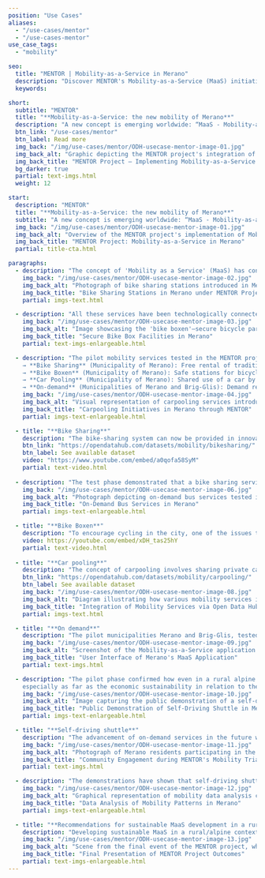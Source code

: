 ```yaml
---
position: "Use Cases"
aliases:
  - "/use-cases/mentor"
  - "/use-cases-mentor"
use_case_tags:
  - "mobility"

seo:
  title: "MENTOR | Mobility-as-a-Service in Merano"
  description: "Discover MENTOR's Mobility-as-a-Service (MaaS) initiative in Merano. Access integrated mobility services via a single app, enhancing urban transport efficiency."
  keywords:

short:
  subtitle: "MENTOR"
  title: "**Mobility-as-a-Service: the new mobility of Merano**"
  description: "A new concept is emerging worldwide: “MaaS - Mobility-as-a-Service”. The idea is to allow people, through a unique APP, to access on demand different mobility services that are integrated with each other and to choose from time to time the most appropriate one."
  btn_link: "/use-cases/mentor"
  btn_label: Read more
  img_back: "/img/use-cases/mentor/ODH-usecase-mentor-image-01.jpg"
  img_back_alt: "Graphic depicting the MENTOR project's integration of various mobility services in Merano through Open Data Hub."
  img_back_title: "MENTOR Project – Implementing Mobility-as-a-Service in Merano"
  bg_darker: true
  partial: text-imgs.html
  weight: 12

start:
  description: "MENTOR"
  title: "**Mobility-as-a-Service: the new mobility of Merano**"
  subtitle: "A new concept is emerging worldwide: “MaaS - Mobility-as-a-Service”. The idea is to allow people, through a unique APP, to access on demand different mobility services that are integrated with each other and to choose from time to time the most appropriate one." 
  img_back: "/img/use-cases/mentor/ODH-usecase-mentor-image-01.jpg"
  img_back_alt: "Overview of the MENTOR project's implementation of Mobility-as-a-Service (MaaS) in Merano, integrating various transportation services into a single app."
  img_back_title: "MENTOR Project: Mobility-as-a-Service in Merano"
  partial: title-cta.html

paragraphs:
  - description: "The concept of 'Mobility as a Service' (MaaS) has considerable potential for success in highly urbanised areas with a higher concentration of users. However, can it also work in small Alpine communities, and if so, how? These are the questions that the MENTOR project has aimed to address since its launch in late 2018. To evaluate the feasibility of MaaS in the Alpine context, the concept has been put into practice in two Alpine regions: Merano in the Autonomous Province of Bolzano (Italy) and Brig-Glis in the Canton of Valais (Switzerland). For the application of the concept of “mobility as a service” to be possible, the essential requirement, in addition to the digital aspect, is the presence of a set of mobility services strongly integrated around the public transport offer, which is the backbone of the system. Therefore, the MENTOR project's pilot activities concentrated primarily on examining the potential of new services that are strongly integrated with public transportation."
    img_back: "/img/use-cases/mentor/ODH-usecase-mentor-image-02.jpg"
    img_back_alt: "Photograph of bike sharing stations introduced in Merano as part of the MENTOR project's efforts to promote sustainable urban mobility."
    img_back_title: "Bike Sharing Stations in Merano under MENTOR Project"
    partial: imgs-text.html

  - description: "All these services have been technologically connected to the Open Data Hub. Through a partnership between NOI Techpark and OpenMove, a cutting-edge digital solution has been developed, enabling the calculation of trip plans by integrating real-time data from all accessible mobility services. This advanced application is available at mobility.meran.eu."
    img_back: "/img/use-cases/mentor/ODH-usecase-mentor-image-03.jpg"
    img_back_alt: "Image showcasing the 'bike boxen'—secure bicycle parking stations implemented in Merano to encourage cycling within the city."
    img_back_title: "Secure Bike Box Facilities in Merano"
    partial: text-imgs-enlargeable.html

  - description: "The pilot mobility services tested in the MENTOR project are <br><br>
    → **Bike Sharing** (Municipality of Merano): Free rental of traditional pedal bikes <br>
    → **Bike Boxen** (Municipality of Merano): Safe stations for bicycles <br>
    → **Car Pooling** (Municipality of Merano): Shared use of a car by people driving the same route <br>
    → **On-demand** (Municipalities of Merano and Brig-Glis): Demand responsive buses, available in areas and times of day less served by public transport "
    img_back: "/img/use-cases/mentor/ODH-usecase-mentor-image-04.jpg"
    img_back_alt: "Visual representation of carpooling services introduced in Merano, facilitating shared rides and reducing individual car usage."
    img_back_title: "Carpooling Initiatives in Merano through MENTOR"
    partial: imgs-text-enlargeable.html

  - title: "**Bike Sharing**"
    description: "The bike-sharing system can now be provided in innovative ways through digitization and the utilization of electric bikes. In Merano, a new service has been tested since September 2019, which serves mainly to link the city center with the two train stations. As part of the Mentor project, the city of Merano provides 60 bicycles for short term rental free of charge at seven locations." 
    btn_link: "https://opendatahub.com/datasets/mobility/bikesharing/"
    btn_label: See available dataset
    video: "https://www.youtube.com/embed/a0qofa58SyM"
    partial: text-video.html
    
  - description: "The test phase demonstrated that a bike sharing service can be useful even in a small alpine town with a high rate of cycling. However, the service must meet very specific mobility demands, such as linking the city center to the train station, and must be a complementary mode of transport to public transportation. An intriguing challenge for future expansion could be to promote the service in more outlying areas of the city (or even in nearby municipalities) by using electric bikes to make longer trips easier."
    img_back: "/img/use-cases/mentor/ODH-usecase-mentor-image-06.jpg"
    img_back_alt: "Photograph depicting on-demand bus services tested in Merano, offering flexible transportation options during off-peak hours."
    img_back_title: "On-Demand Bus Services in Merano"
    partial: imgs-text-enlargeable.html

  - title: "**Bike Boxen**"
    description: "To encourage cycling in the city, one of the issues that needs to be addressed is finding a secure place to park bicycles. To tackle this problem, a group of South Tyrolean companies collaborated to introduce two 'bike boxen' stations that can accommodate up to 24 bicycles each (two bikes in one box). Twelve of these are located at the Maia Bassa railway station, the other 12 on the promenade in front of the thermal baths, near Ponte Teatro. Use is free of charge, but limited to a maximum of 24 hours. The boxes meet high safety requirements and also offer weather protection for bicycles and accessories (helmets, bags, backpacks, etc.). It is recommended that bicycles also be locked in the box with a personal padlock." 
    video: https://youtube.com/embed/xDH_tas25hY
    partial: text-video.html
    
  - title: "**Car pooling**"
    description: "The concept of carpooling involves sharing private cars by connecting people who need a ride with those who offer one. Although it has the potential to reduce individual car use, it can be complex to organize effectively. Thanks to the project, a solution has been developed and launched in collaboration with the company ummadum that is not only technologically advanced, but which, thanks to a system of incentives, aims to promote local commerce. Due to the Covid-19 pandemic, a full trial of the new system was not possible, and it could only be launched during the last few months of the project. <br><br> Although the pandemic severely limited the project, local companies showed a strong interest in testing effective solutions for promoting carpooling in the post-Covid era. This sets a good foundation for the service to continue and expand in the future. The challenge will be to encourage users who primarily use private cars to rely more on public transportation and other mobility options, particularly by combining various services for a single trip."
    btn_link: "https://opendatahub.com/datasets/mobility/carpooling/"
    btn_label: See available dataset
    img_back: "/img/use-cases/mentor/ODH-usecase-mentor-image-08.jpg"
    img_back_alt: "Diagram illustrating how various mobility services in Merano are integrated through the Open Data Hub platform, enhancing data accessibility."
    img_back_title: "Integration of Mobility Services via Open Data Hub"
    partial: imgs-text.html

  - title: "**On demand**"
    description: "The pilot municipalities Merano and Brig-Glis, tested an on-demand transport service that lies somewhere between a bus and a taxi. The goal was to evaluate the potential of integrating the service with the public transport system in low-demand areas, such as during off-peak hours or in sparsely populated and underserved regions."
    img_back: "/img/use-cases/mentor/ODH-usecase-mentor-image-09.jpg"
    img_back_alt: "Screenshot of the Mobility-as-a-Service application developed for Merano, providing users with access to multiple transportation options."
    img_back_title: "User Interface of Merano's MaaS Application"
    partial: text-imgs.html

  - description: "The pilot phase confirmed how even in a rural alpine context new on-de- mand services can represent an essential integration offer to public transport. These types of services can effectively link the starting/ending points of a trip (homes, tourist attractions) with the public transport network. New and more extensive pilot are nevertheless needed to confirm this approach,
    especially as far as the economic sustainability in relation to the real demand for mobility that the service could satisfy is concerned."
    img_back: "/img/use-cases/mentor/ODH-usecase-mentor-image-10.jpg"
    img_back_alt: "Image capturing the public demonstration of a self-driving shuttle in Merano, showcasing advancements in autonomous public transport."
    img_back_title: "Public Demonstration of Self-Driving Shuttle in Merano"
    partial: imgs-text-enlargeable.html

  - title: "**Self-driving shuttle**"
    description: "The advancement of on-demand services in the future will be characterized by an innovative and revolutionary technology: autonomous self-driving shuttles. The project conducted public demonstrations in Brig-Glis and Merano to introduce users to this new technology. In Merano, the demonstration made history: for the first time in Italy, a self-driving vehicle with public access was tested on public roads. The electric vehicle is able to 'read' the route safely by means of intelligent sensors. For an entire week, end of november 2019, the shuttle was available to interested parties from 9 a.m. to 5 p.m., for a roughly 10-minute ride around the city centre. On each run, 12 people were transported, plus two technicians: one to intervene if necessary, the other to explain the vehicle's functionality to passengers."
    img_back: "/img/use-cases/mentor/ODH-usecase-mentor-image-11.jpg"
    img_back_alt: "Photograph of Merano residents participating in the MENTOR project's mobility service trials, emphasizing community involvement."
    img_back_title: "Community Engagement during MENTOR's Mobility Trials"
    partial: text-imgs.html

  - description: "The demonstrations have shown that self-driving shuttles are technologically mature and ready to provide transportation services in specific and controlled contexts. However, more pilot projects are necessary to improve the state-of-the-art and explore the various possibilities of using them in rural and mountainous areas typical of the Alps. Users appear willing to use this type of vehicle, but it is necessary to engage them properly in these projects. Prior to testing the service, 45% of users in Merano expressed a low level of confidence in the technology. This mistrust decreased to 5% after they tried it out."
    img_back: "/img/use-cases/mentor/ODH-usecase-mentor-image-12.jpg"
    img_back_alt: "Graphical representation of mobility data analysis conducted during the MENTOR project to assess service effectiveness"
    img_back_title: "Data Analysis of Mobility Patterns in Merano"
    partial: imgs-text-enlargeable.html

  - title: "**Recommendations for sustainable MaaS development in a rural/alpine context**"
    description: "Developing sustainable MaaS in a rural/alpine context requires convincing private car drivers to adopt a new mobility paradigm, prioritizing the reliability of services over driving speed."
    img_back: "/img/use-cases/mentor/ODH-usecase-mentor-image-13.jpg"
    img_back_alt: "Scene from the final event of the MENTOR project, where results and future mobility recommendations were presented."
    img_back_title: "Final Presentation of MENTOR Project Outcomes"
    partial: text-imgs-enlargeable.html
---
```

